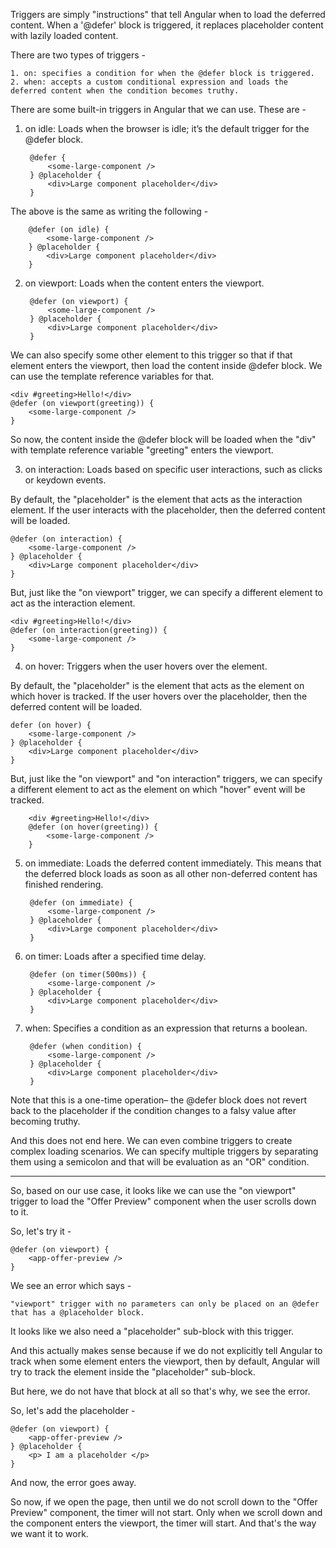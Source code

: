 Triggers are simply "instructions" that tell Angular when to load the deferred content. When a '@defer' block is triggered, it replaces placeholder content with lazily loaded content.

There are two types of triggers -

    1. on: specifies a condition for when the @defer block is triggered.
    2. when: accepts a custom conditional expression and loads the deferred content when the condition becomes truthy.

There are some built-in triggers in Angular that we can use. These are -

1. on idle: Loads when the browser is idle; it’s the default trigger for the @defer block.

        @defer {
            <some-large-component />
        } @placeholder {
            <div>Large component placeholder</div>
        }

The above is the same as writing the following -

        @defer (on idle) {
            <some-large-component />
        } @placeholder {
            <div>Large component placeholder</div>
        }

2. on viewport: Loads when the content enters the viewport.

        @defer (on viewport) {
            <some-large-component />
        } @placeholder {
            <div>Large component placeholder</div>
        }

We can also specify some other element to this trigger so that if that element enters the viewport, then load the content inside @defer block. We can use the template reference variables for that.

    <div #greeting>Hello!</div>
    @defer (on viewport(greeting)) {
        <some-large-component />
    }

So now, the content inside the @defer block will be loaded when the "div" with template reference variable "greeting" enters the viewport.

3. on interaction: Loads based on specific user interactions, such as clicks or keydown events.

By default, the "placeholder" is the element that acts as the interaction element. If the user interacts with the placeholder, then the deferred content will be loaded.

    @defer (on interaction) {
        <some-large-component />
    } @placeholder {
        <div>Large component placeholder</div>
    }

But, just like the "on viewport" trigger, we can specify a different element to act as the interaction element.

    <div #greeting>Hello!</div>
    @defer (on interaction(greeting)) {
        <some-large-component />
    }

4. on hover: Triggers when the user hovers over the element.

By default, the "placeholder" is the element that acts as the element on which hover is tracked. If the user hovers over the placeholder, then the deferred content will be loaded.

    defer (on hover) {
        <some-large-component />
    } @placeholder {
        <div>Large component placeholder</div>
    }

But, just like the "on viewport" and "on interaction" triggers, we can specify a different element to act as the element on which "hover" event will be tracked.

        <div #greeting>Hello!</div>
        @defer (on hover(greeting)) {
            <some-large-component />
        }

5. on immediate: Loads the deferred content immediately. This means that the deferred block loads as soon as all other non-deferred content has finished rendering.

        @defer (on immediate) {
            <some-large-component />
        } @placeholder {
            <div>Large component placeholder</div>
        }

6. on timer: Loads after a specified time delay.

        @defer (on timer(500ms)) {
            <some-large-component />
        } @placeholder {
            <div>Large component placeholder</div>
        }

7. when: Specifies a condition as an expression that returns a boolean. 

        @defer (when condition) {
            <some-large-component />
        } @placeholder {
            <div>Large component placeholder</div>
        }

Note that this is a one-time operation– the @defer block does not revert back to the placeholder if the condition changes to a falsy value after becoming truthy.

And this does not end here. We can even combine triggers to create complex loading scenarios. We can specify multiple triggers by separating them using a semicolon and that will be evaluation as an "OR" condition.

----------------------------------------------------------

So, based on our use case, it looks like we can use the "on viewport" trigger to load the "Offer Preview" component when the user scrolls down to it.

So, let's try it -

    @defer (on viewport) {
        <app-offer-preview />
    }

We see an error which says -

    "viewport" trigger with no parameters can only be placed on an @defer that has a @placeholder block.

It looks like we also need a "placeholder" sub-block with this trigger.

And this actually makes sense because if we do not explicitly tell Angular to track when some element enters the viewport, then by default, Angular will try to track the element inside the "placeholder" sub-block. 

But here, we do not have that block at all so that's why, we see the error.

So, let's add the placeholder -

    @defer (on viewport) {
        <app-offer-preview />
    } @placeholder {
        <p> I am a placeholder </p>
    }

And now, the error goes away.

So now, if we open the page, then until we do not scroll down to the "Offer Preview" component, the timer will not start. Only when we scroll down and the component enters the viewport, the timer will start. And that's the way we want it to work.